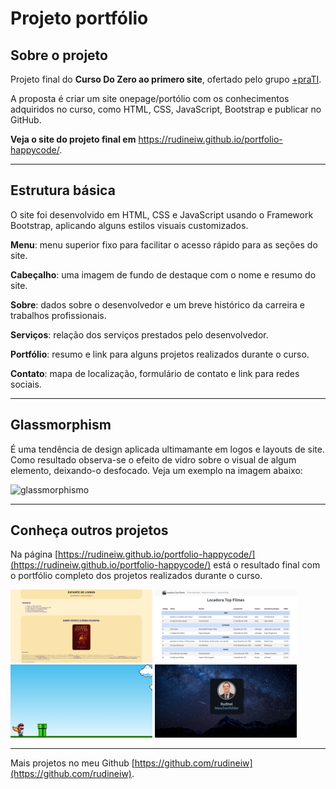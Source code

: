 # Projeto portfólio

## Sobre o projeto

Projeto final do **Curso Do Zero ao primero site**, ofertado pelo grupo <a href="https://www.maisprati.com.br/" target="_blank">+praTI</a>.

A proposta é criar um site onepage/portólio com os conhecimentos adquiridos no curso, como HTML, CSS, JavaScript, Bootstrap e publicar no GitHub.

**Veja o site do projeto final em** <a href="https://rudineiw.github.io/portfolio-happycode/" target="_blank">https://rudineiw.github.io/portfolio-happycode/</a>.

___

## Estrutura básica

O site foi desenvolvido em HTML, CSS e JavaScript usando o Framework Bootstrap, aplicando alguns estilos visuais customizados.

**Menu**: menu superior fixo para facilitar o acesso rápido para as seções do site.

**Cabeçalho**: uma imagem de fundo de destaque com o nome e resumo do site.

**Sobre**: dados sobre o desenvolvedor e um breve histórico da carreira e trabalhos profissionais.

**Serviços**: relação dos serviços prestados pelo desenvolvedor.

**Portfólio**: resumo e link para alguns projetos realizados durante o curso.

**Contato**: mapa de localização, formulário de contato e link para redes sociais.

___

## Glassmorphism

É uma tendência de design aplicada ultimamante em logos e layouts de site. Como resultado observa-se o efeito de vidro sobre o visual de algum elemento, deixando-o desfocado. Veja um exemplo na imagem abaixo:

![glassmorphismo](https://user-images.githubusercontent.com/6556314/220132663-8f948d15-2eaa-494a-a4a5-888cc07cf03c.png)

___

## Conheça outros projetos

Na página [https://rudineiw.github.io/portfolio-happycode/](https://rudineiw.github.io/portfolio-happycode/) está o resultado final com o portfólio completo dos projetos realizados durante o curso.

<a target="_blank" rel="noopener noreferrer nofollow" href="https://raw.githubusercontent.com/rudineiw/portfolio-happycode/main/portfolio/thumbnail/estante.png"><img src="https://raw.githubusercontent.com/rudineiw/portfolio-happycode/main/portfolio/thumbnail/estante.png" alt="Estante de livros" title="Estante de livros" style="width:45%"></a>
<a target="_blank" rel="noopener noreferrer nofollow" href="https://raw.githubusercontent.com/rudineiw/portfolio-happycode/main/portfolio/thumbnail/locadora.png"><img src="https://raw.githubusercontent.com/rudineiw/portfolio-happycode/main/portfolio/thumbnail/locadora.png" alt="Locadora de vídeos" title="Locadora de vídeos" style="width:45%"></a>
<a target="_blank" rel="noopener noreferrer nofollow" href="https://raw.githubusercontent.com/rudineiw/portfolio-happycode/main/portfolio/thumbnail/mario.png"><img src="https://raw.githubusercontent.com/rudineiw/portfolio-happycode/main/portfolio/thumbnail/mario.png" alt="Mário Jump" title="Mário Jump" style="width:45%"></a>
<a target="_blank" rel="noopener noreferrer nofollow" href="https://raw.githubusercontent.com/rudineiw/portfolio-happycode/main/portfolio/thumbnail/cartao.png"><img src="https://raw.githubusercontent.com/rudineiw/portfolio-happycode/main/portfolio/thumbnail/cartao.png" alt="Cartão de visita" title="Cartão de visita" style="width:45%"></a>

___

Mais projetos no meu Github [https://github.com/rudineiw](https://github.com/rudineiw).
